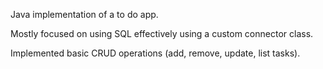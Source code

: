 Java implementation of a to do app.

Mostly focused on using SQL effectively using a custom connector class.

Implemented basic CRUD operations (add, remove, update, list tasks).




 

